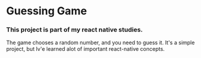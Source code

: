 # Guessing Game

### This project is part of my react native studies.

The game chooses a random number, and you need to guess it.
It's a simple project, but Iv'e learned alot of important react-native concepts.
